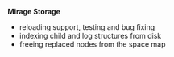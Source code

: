 **Mirage Storage**

- reloading support, testing and bug fixing
- indexing child and log structures from disk
- freeing replaced nodes from the space map

